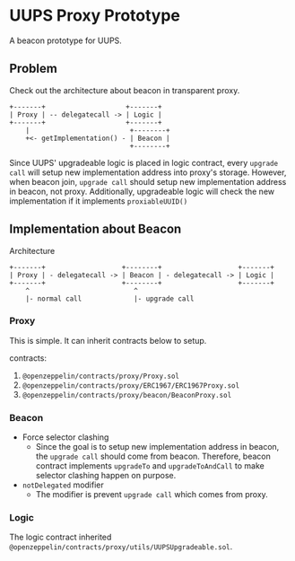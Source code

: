 # UUPS Proxy Prototype

A beacon prototype for UUPS.

## Problem

Check out the architecture about beacon in transparent proxy.

```
+-------+                    +-------+
| Proxy | -- delegatecall -> | Logic |
+-------+                    +-------+
    |                         +--------+
    +<- getImplementation() - | Beacon |
                              +--------+
```

Since UUPS' upgradeable logic is placed in logic contract, every `upgrade call` will setup new implementation address into proxy's storage. However, when beacon join, `upgrade call` should setup new implementation address in beacon, not proxy. Additionally, upgradeable logic will check the new implementation if it implements `proxiableUUID()`


## Implementation about Beacon

Architecture

```
+-------+                   +--------+                   +-------+
| Proxy | - delegatecall -> | Beacon | - delegatecall -> | Logic |
+-------+                   +--------+                   +-------+
    ^                          ^
    |- normal call             |- upgrade call
```

### Proxy

This is simple. It can inherit contracts below to setup.

contracts:
1. `@openzeppelin/contracts/proxy/Proxy.sol`
2. `@openzeppelin/contracts/proxy/ERC1967/ERC1967Proxy.sol`
3. `@openzeppelin/contracts/proxy/beacon/BeaconProxy.sol`

### Beacon

- Force selector clashing
    - Since the goal is to setup new implementation address in beacon, the `upgrade call` should come from beacon. Therefore, beacon contract implements `upgradeTo` and `upgradeToAndCall` to make selector clashing happen on purpose.
- `notDelegated` modifier
    - The modifier is prevent `upgrade call` which comes from proxy.

### Logic

The logic contract inherited `@openzeppelin/contracts/proxy/utils/UUPSUpgradeable.sol`.
